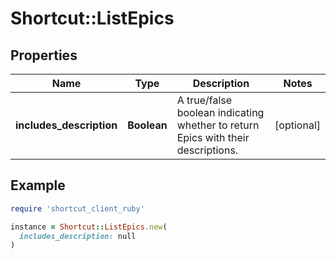 # Shortcut::ListEpics

## Properties

| Name | Type | Description | Notes |
| ---- | ---- | ----------- | ----- |
| **includes_description** | **Boolean** | A true/false boolean indicating whether to return Epics with their descriptions. | [optional] |

## Example

```ruby
require 'shortcut_client_ruby'

instance = Shortcut::ListEpics.new(
  includes_description: null
)
```

